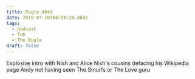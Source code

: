 ```yaml
---
title: Bugle 4045
date: 2019-07-10T06:58:28.460Z
tags:
  - podcast
  - fun
  - The Bugle
draft: false
---
```

Explosive intro with Nish and Alice
Nish's cousins defacing his Wikipedia page
Andy not having seen The Smurfs or The Love guru
